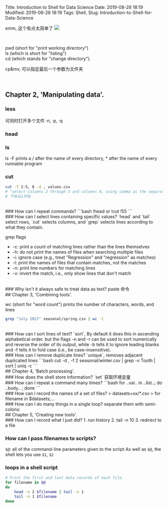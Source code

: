 Title: Introduction to Shell for Data Science
Date: 2019-08-26 18:19
Modified: 2019-08-26 18:19
Tags: Shell, 
Slug: Introduction-to-Shell-for-Data-Science

emm, 这个有点太简单了
<img src="{static}/images/sticker_try.webp" style="max-width: 30%">

<br>

pwd (short for "print working directory")  
ls (which is short for "listing")  
cd (which stands for "change directory").  

cp&mv, 可以指定最后一个参数为文件夹  

<br>

## Chapter 2, 'Manipulating data'.

### less 
可同时打开多个文件
:n, :p, :q

### head

### ls
ls -F prints a / after the name of every directory, * after the name of every runnable program


### cut
```bash
cut -f 2-5, 8 -d , values.csv
# "select columns 2 through 5 and columns 8, using comma as the separator"
# 下标从1开始
```
<br>
### How can I repeat commands?
```bash
!head or !cut
!55
```
<br>
### How can I select lines containing specific values?
`head` and `tail` select rows, `cut` selects columns, and `grep` selects lines according to what they contain.

grep flags

- -c: print a count of matching lines rather than the lines themselves
- -h: do not print the names of files when searching multiple files
- -i: ignore case (e.g., treat "Regression" and "regression" as matches)
- -l: print the names of files that contain matches, not the matches
- -n: print line numbers for matching lines
- -v: invert the match, i.e., only show lines that don't match

<br>
### Why isn't it always safe to treat data as text?
paste 命令

<br>
## Chapter 3, 'Combining tools'.
<br>

wc (short for "word count") prints the number of characters, words, and lines 

```bash
grep "July 2017" seasonal/spring.csv | wc -l
```
<br>
### How can I sort lines of text?
`sort`, By default it does this in ascending alphabetical order.
but the flags -n and -r can be used to sort numerically and reverse the order of its output, while -b tells it to ignore leading blanks and -f tells it to fold case (i.e., be case-insensitive).
<br>
### How can I remove duplicate lines?
`unique`,  removes adjacent duplicated lines
```bash
cut -d , -f 2 seasonal/winter.csv | grep -v Tooth | sort | uniq -c
```
<br>
## Chapter 4, 'Batch processing'.
<br>
### How does the shell store information?
`set` 获取环境变量
<br>
### How can I repeat a command many times?
```bash
for ..vai.. in ..list..; do ..body.. ; done
```
<br>
### How can I record the names of a set of files?
> datasets=xx/*.csv  
> for filename in $datasets;...
<br>
### How can I do many things in a single loop?
separate them with semi-colons:

<br>
## Chapter 5, 'Creating new tools'.
<br>
### How can I record what I just did?
1. run history
2. tail -n 10
3. redirect to a file

### How can I pass filenames to scripts?
`$@`:  all of the command-line parameters given to the script
As well as `$@`, the shell lets you use `$1`, `$2`


### loops in a shell script
```bash
# Print the first and last data records of each file.
for filename in $@
do
    head -n 2 $filename | tail -n 1
    tail -n 1 $filename
done
```
